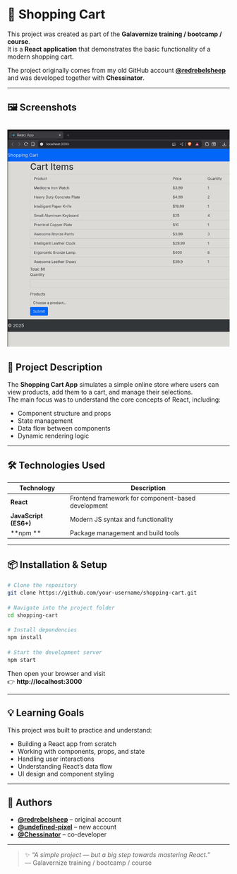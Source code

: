 # 🛒 Shopping Cart

This project was created as part of the **Galavernize training / bootcamp / course**.  
It is a **React application** that demonstrates the basic functionality of a modern shopping cart.

The project originally comes from my old GitHub account **[@redrebelsheep](https://github.com/redrebelsheep)**  
and was developed together with **Chessinator**.

---
## 🖼️ Screenshots
![Shopping Cart](screenshot.png)  
---

## 🚀 Project Description

The **Shopping Cart App** simulates a simple online store where users can view products, add them to a cart, and manage their selections.  
The main focus was to understand the core concepts of React, including:

- Component structure and props  
- State management  
- Data flow between components  
- Dynamic rendering logic  

---

## 🛠️ Technologies Used

| Technology | Description |
|-------------|--------------|
| **React** | Frontend framework for component-based development |
| **JavaScript (ES6+)** | Modern JS syntax and functionality |
| **npm ** | Package management and build tools |
---

## 📦 Installation & Setup

```bash
# Clone the repository
git clone https://github.com/your-username/shopping-cart.git

# Navigate into the project folder
cd shopping-cart

# Install dependencies
npm install

# Start the development server
npm start
```

Then open your browser and visit  
👉 **http://localhost:3000**

---

## 💡 Learning Goals
This project was built to practice and understand:
- Building a React app from scratch  
- Working with components, props, and state  
- Handling user interactions  
- Understanding React’s data flow  
- UI design and component styling  
---

## 👥 Authors

- **[@redrebelsheep](https://github.com/redrebelsheep)** – original account  
- **[@undefined-pixel](https://github.com/undefined-pixel)** – new account  
- **[@Chessinator](https://github.com/Chessinator)** – co-developer  

---

> ✨ *“A simple project — but a big step towards mastering React.”*  
> — Galavernize training / bootcamp / course